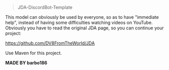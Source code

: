 >JDA-DiscordBot-Template

This model can obviously be used by everyone, so as to have "immediate help", instead of having some difficulties watching videos on YouTube.
Obviously you have to read the original JDA page, so you can continue your project:

https://github.com/DV8FromTheWorld/JDA

Use Maven for this project.

**MADE BY barbo186**
